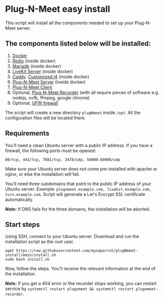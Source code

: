 # Plug-N-Meet easy install

This script will install all the components needed to set up your Plug-N-Meet server.

## The components listed below will be installed:

1) [Docker](https://docs.docker.com/engine/install/ubuntu/)
2) [Redis](https://hub.docker.com/_/redis) (inside docker)
3) [Mariadb](https://hub.docker.com/_/mariadb) (inside docker)
4) [LiveKit Server](https://github.com/livekit/livekit-server) (inside docker)
5) [Caddy](https://caddyserver.com/). [Customized l4](https://github.com/livekit/deploy/tree/main/caddyl4) (inside
   docker)
6) [Plug-N-Meet Server](https://github.com/mynaparrot/plugNmeet-server) (inside docker)
7) [Plug-N-Meet Client](https://github.com/mynaparrot/plugNmeet-client)
8) Optional, [Plug-N-Meet Recorder](https://github.com/mynaparrot/plugNmeet-recorder) (with all require pieces of
   software e.g nodejs, xvfb, ffmpeg, google chrome)
9) Optional, [UFW firewall](https://help.ubuntu.com/community/UFW)

The script will create a new directory `plugNmeet` inside `/opt`. All the configuration files will be located there.

## Requirements

You'll need a clean Ubuntu server with a public IP address. If you have a firewall, the following ports must be opened:

```
80/tcp, 443/tcp, 7881/tcp, 3478/udp, 50000:60000/udp
```

Make sure your Ubuntu server does not come pre-installed with apache or nginx, or else the installation will fail.

You'll need three subdomains that point to the public IP address of your Ubuntu server.
Example: ```plugnmeet.example.com, livekit.example.com, turn.example.com```. Script will generate a Let's Encrypt SSL
certificate automatically.

***Note:*** If DNS fails for the three domains, the installation will be aborted.

## Start steps

Using SSH, connect to your Ubuntu server. Download and run the installation script as the root user.

```
wget https://raw.githubusercontent.com/mynaparrot/plugNmeet-install/main/install.sh
sudo bash install.sh
```

Now, follow the steps. You'll receive the relevant information at the end of the installation.

***Note:*** If you get a 404 error or the recorder stops working, you can restart service
by `systemctl restart plugnmeet && systemctl restart plugnmeet-recorder`.
